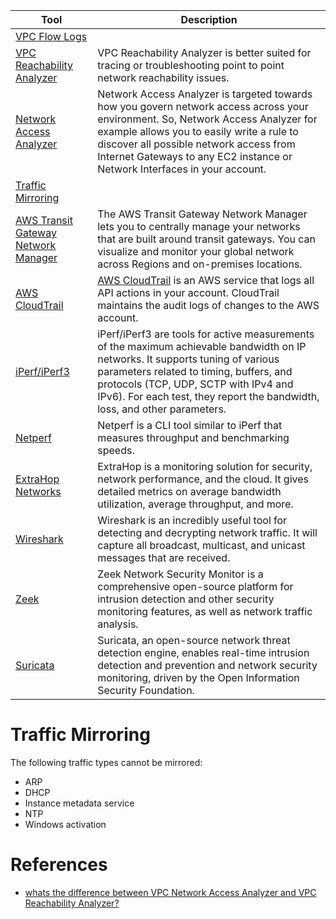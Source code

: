 
| Tool                                                                                                                           | Description                                                                                                                                                                                                                                                                                          |
|--------------------------------------------------------------------------------------------------------------------------------|------------------------------------------------------------------------------------------------------------------------------------------------------------------------------------------------------------------------------------------------------------------------------------------------------|
| [VPC Flow Logs](VPCFlowLogs.md)                                                                                                |                                                                                                                                                                                                                                                                                                      |
| [VPC Reachability Analyzer](VPCReachabilityAnalyzer.md)                                                                        | VPC Reachability Analyzer is better suited for tracing or troubleshooting point to point network reachability issues.                                                                                                                                                                                |
| [Network Access Analyzer](https://docs.aws.amazon.com/vpc/latest/network-access-analyzer/what-is-network-access-analyzer.html) | Network Access Analyzer is targeted towards how you govern network access across your environment. So, Network Access Analyzer for example allows you to easily write a rule to discover all possible network access from Internet Gateways to any EC2 instance or Network Interfaces in your account. |
| [Traffic Mirroring](VPCTrafficMirroring.md)                                                                                    |                                                                                                                                                                                                                                                                                                      |
| [AWS Transit Gateway Network Manager](https://aws.amazon.com/transit-gateway/network-manager/)                                 | The AWS Transit Gateway Network Manager lets you to centrally manage your networks that are built around transit gateways. You can visualize and monitor your global network across Regions and on-premises locations.                                                                               |
| [AWS CloudTrail](../../8_ObservabilityLogs/AWSCloudTrail.md)                                                                  | [AWS CloudTrail](../../8_ObservabilityLogs/AWSCloudTrail.md) is an AWS service that logs all API actions in your account. CloudTrail maintains the audit logs of changes to the AWS account.                                                                                                        |
| [iPerf/iPerf3](https://en.wikipedia.org/wiki/Iperf)                                                                            | iPerf/iPerf3 are tools for active measurements of the maximum achievable bandwidth on IP networks. It supports tuning of various parameters related to timing, buffers, and protocols (TCP, UDP, SCTP with IPv4 and IPv6). For each test, they report the bandwidth, loss, and other parameters.     |
| [Netperf](https://en.wikipedia.org/wiki/Netperf)                                                                               | Netperf is a CLI tool similar to iPerf that measures throughput and benchmarking speeds.                                                                                                                                                                                                             |
| [ExtraHop Networks](https://en.wikipedia.org/wiki/ExtraHop_Networks)                                                           | ExtraHop is a monitoring solution for security, network performance, and the cloud. It gives detailed metrics on average bandwidth utilization, average throughput, and more.                                                                                                                        |
| [Wireshark](https://en.wikipedia.org/wiki/Wireshark)                                                                           | Wireshark is an incredibly useful tool for detecting and decrypting network traffic. It will capture all broadcast, multicast, and unicast messages that are received.                                                                                                                               |
| [Zeek](https://zeek.org/)                                                                                                      | Zeek Network Security Monitor is a comprehensive open-source platform for intrusion detection and other security monitoring features, as well as network traffic analysis.                                                                                                                           |
| [Suricata](https://suricata-ids.org/)                                                                                          | Suricata, an open-source network threat detection engine, enables real-time intrusion detection and prevention and network security monitoring, driven by the Open Information Security Foundation.                                                                                                  |


# Traffic Mirroring
The following traffic types cannot be mirrored:
- ARP
- DHCP
- Instance metadata service
- NTP
- Windows activation

# References
- [whats the difference between VPC Network Access Analyzer and VPC Reachability Analyzer?](https://stackoverflow.com/questions/72360896/whats-the-difference-between-vpc-network-access-analyzer-and-vpc-reachability-an)